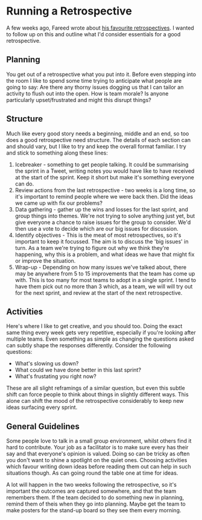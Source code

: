 # Running a Retrospective

A few weeks ago, Fareed wrote about [his favourite retrospectives](https://www.madetech.com/blog/our-favourite-retrospective-ideas). I wanted to follow up on this and outline what I'd consider essentials for a good retrospective.

## Planning
You get out of a retrospective what you put into it. Before even stepping into the room I like to spend some time trying to anticipate what people are going to say: Are there any thorny issues dogging us that I can tailor an activity to flush out into the open. How is team morale? Is anyone particularly upset/frustrated and might this disrupt things?

## Structure
Much like every good story needs a beginning, middle and an end, so too does a good retrospective need structure. The details of each section can and should vary, but I like to try and keep the overall format familiar. I try and stick to something along these lines:
1. Icebreaker - something to get people talking. It could be summarising the sprint in a Tweet, writing notes you would have like to have received at the start of the sprint. Keep it short but make it's something everyone can do.
2. Review actions from the last retrospective - two weeks is a long time, so it's important to remind people where we were back then. Did the ideas we came up with fix our problems?
3. Data gathering - gather up the wins and losses for the last sprint, and group things into themes. We're not trying to solve anything just yet, but give everyone a chance to raise issues for the group to consider. We'd then use a vote to decide which are our big issues for discussion.
4. Identify objectives - This is the meat of most retrospectives, so it's important to keep it focussed. The aim is to discuss the 'big issues' in turn. As a team we're trying to figure out why we think they're happening, why this is a problem, and what ideas we have that might fix or improve the situation.
5. Wrap-up - Depending on how many issues we've talked about, there may be anywhere from 5 to 15 improvements that the team has come up with. This is too many for most teams to adopt in a single sprint. I tend to have them pick out no more than 3 which, as a team, we will will try out for the next sprint, and review at the start of the next retrospective.

## Activities
Here's where I like to get creative, and you should too. Doing the exact same thing every week gets very repetitive, especially if you're looking after multiple teams. Even something as simple as changing the questions asked can subtly shape the responses differently. Consider the following questions:
* What's slowing us down?
* What could we have done better in this last sprint?
* What's frustating you right now?

These are all slight reframings of a similar question, but even this subtle shift can force people to think about things in slightly different ways. This alone can shift the mood of the retrospective considerably to keep new ideas surfacing every sprint.

## General Guidelines

Some people love to talk in a small group environment, whilst others find it hard to contribute. Your job as a facilitator is to make sure every has their say and that everyone's opinion is valued. Doing so can be tricky as often you don't want to shine a spotlight on the quiet ones. Choosing activities which favour writing down ideas before reading them out can help in such situations though. As can going round the table one at time for ideas.

A lot will happen in the two weeks following the retrospective, so it's important the outcomes are captured somewhere, and that the team remembers them. If the team decided to do something new in planning, remind them of theis when they go into planning. Maybe get the team to make posters for the stand-up board so they see them every morning.
